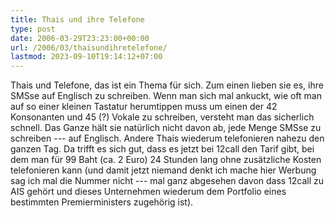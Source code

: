 ```yaml
---
title: Thais und ihre Telefone
type: post
date: 2006-03-29T23:23:00+00:00
url: /2006/03/thaisundihretelefone/
lastmod: 2023-09-10T19:14:12+07:00
---
```

Thais und Telefone, das ist ein Thema für sich. Zum einen lieben sie es, ihre SMSse auf Englisch zu schreiben. Wenn man sich mal ankuckt, wie oft man auf so einer kleinen Tastatur herumtippen muss um einen der 42 Konsonanten und 45 (?) Vokale zu schreiben, versteht man das sicherlich schnell. Das Ganze hält sie natürlich nicht davon ab, jede Menge SMSse zu schreiben --- auf Englisch. Andere Thais wiederum telefonieren nahezu den ganzen Tag. Da trifft es sich gut, dass es jetzt bei 12call den Tarif gibt, bei dem man für 99 Baht (ca. 2 Euro) 24 Stunden lang ohne zusätzliche Kosten telefonieren kann (und damit jetzt niemand denkt ich mache hier Werbung sag ich mal die Nummer nicht --- mal ganz abgesehen davon dass 12call zu AIS gehört und dieses Unternehmen wiederum dem Portfolio eines bestimmten Premierministers zugehörig ist).
